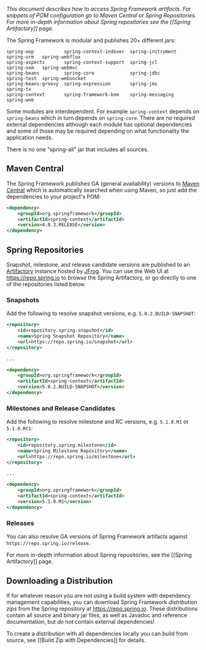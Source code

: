 _This document describes how to access Spring Framework artifacts. For snippets of POM configuration go to Maven Central or Spring Repositories. For more in-depth information about Spring repositories see the [[Spring Artifactory]] page._

The Spring Framework is modular and publishes 20+ different jars:

````
spring-aop           spring-context-indexer  spring-instrument  spring-orm   spring-webflux  
spring-aspects       spring-context-support  spring-jcl         spring-oxm   spring-webmvc  
spring-beans         spring-core             spring-jdbc        spring-test  spring-websocket  
spring-beans-groovy  spring-expression       spring-jms         spring-tx  
spring-context       spring-framework-bom    spring-messaging   spring-web  
````

Some modules are interdependent. For example `spring-context` depends on `spring-beans` which in turn depends on `spring-core`. There are no required external dependencies although each module has optional dependencies and some of those may be required depending on what functionality the application needs.

There is no one "spring-all" jar that includes all sources.

## Maven Central

The Spring Framework publishes GA (general availability) versions to [Maven Central](https://search.maven.org) which is automatically searched when using Maven, so just add the dependencies to your project's POM:

```xml
<dependency>
    <groupId>org.springframework</groupId>
    <artifactId>spring-context</artifactId>
    <version>4.0.3.RELEASE</version>
</dependency>
```

## Spring Repositories

Snapshot, milestone, and release candidate versions are published to an [Artifactory](https://www.jfrog.com/artifactory/) instance hosted by [JFrog](https://www.jfrog.com). You can use the Web UI at https://repo.spring.io to browse the Spring Artifactory, or go directly to one of the repositories listed below.

### Snapshots

Add the following to resolve snapshot versions, e.g. `5.0.2.BUILD-SNAPSHOT`:

```xml
<repository>
    <id>repository.spring.snapshot</id>
    <name>Spring Snapshot Repository</name>
    <url>https://repo.spring.io/snapshot</url>
</repository>

...

<dependency>
    <groupId>org.springframework</groupId>
    <artifactId>spring-context</artifactId>
    <version>5.0.2.BUILD-SNAPSHOT</version>
</dependency>
```

### Milestones and Release Candidates

Add the following to resolve milestone and RC versions, e.g. `5.1.0.M1` or `5.1.0.RC1`:

```xml
<repository>
    <id>repository.spring.milestone</id>
    <name>Spring Milestone Repository</name>
    <url>https://repo.spring.io/milestone</url>
</repository>

...

<dependency>
    <groupId>org.springframework</groupId>
    <artifactId>spring-context</artifactId>
    <version>5.1.0.M1</version>
</dependency>
```

### Releases

You can also resolve GA versions of Spring Framework artifacts against `https://repo.spring.io/release`.

For more in-depth information about Spring repositories, see the [[Spring Artifactory]] page.


## Downloading a Distribution

If for whatever reason you are not using a build system with dependency management capabilities, you can download Spring Framework _distribution zips_ from the Spring repository at <https://repo.spring.io>. These distributions contain all source and binary jar files, as well as Javadoc and reference documentation, but _do not_ contain external dependencies! 

To create a distribution with all dependencies locally you can build from source, see [[Build Zip with Dependencies]] for details.
